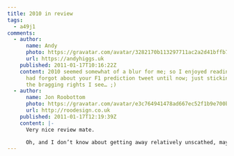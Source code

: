 ```yaml
---
title: 2010 in review
tags:
  - a49j1
comments:
  - author:
      name: Andy
      photo: https://gravatar.com/avatar/3282170b113297711ac2a2d41bffb70d
      url: https://andyhiggs.uk
    published: 2011-01-17T10:16:22Z
    content: 2010 seemed somewhat of a blur for me; so I enjoyed reading that. I also
      had forgot about your F1 prediction tweet until now; just sticking your flag in
      the bragging rights I see… ;)
  - author:
      name: Jon Roobottom
      photo: https://gravatar.com/avatar/e3c764941478ad667ec52f1b9e700be5
      url: http://roodesign.co.uk
    published: 2011-01-17T12:19:39Z
    content: |-
      Very nice review mate.

      Oh, and I don’t know about getting away relatively unscathed, maybe you’ve blocked out the tying up and de-bagging around the bonfire.
---
```

